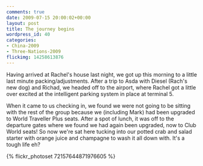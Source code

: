 ```yaml
---
comments: true
date: 2009-07-15 20:00:02+00:00
layout: post
title: The journey begins
wordpress_id: 40
categories:
- China-2009
- Three-Nations-2009
flickimg: 14258613876
---
```


Having arrived at Rachel's house last night, we got up this morning to a little last minute
packing/adjustments. After a trip to Asda with Diesel (Rach's new dog) and Richad, we headed
off to the airport, where Rachel got a little over excited at the intelligent parking system
in place at terminal 5.

When it came to us checking in, we found we were not going to be sitting with the rest of the
group because we (including Mark) had been upgraded to World Traveller Plus seats. After a
spot of lunch, it was off to the departure gates where we found we had again been upgraded,
now to Club World seats! So now we're sat here tucking into our potted crab and salad starter
with orange juice and champagne to wash it all down with. It's a tough life eh?

{% flickr_photoset 72157644871976605 %}
